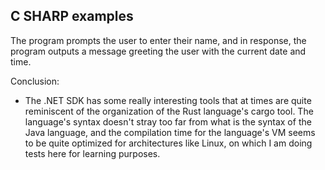 <h2> C SHARP examples </h2>

<p>The program prompts the user to enter their name, and in response, the program outputs a message greeting the user with the current date and time.</p>


Conclusion:

- The .NET SDK has some really interesting tools that at times are quite reminiscent of the organization of the Rust language's cargo tool. The language's syntax doesn't stray too far from what is the syntax of the Java language, and the compilation time for the language's VM seems to be quite optimized for architectures like Linux, on which I am doing tests here for learning purposes.